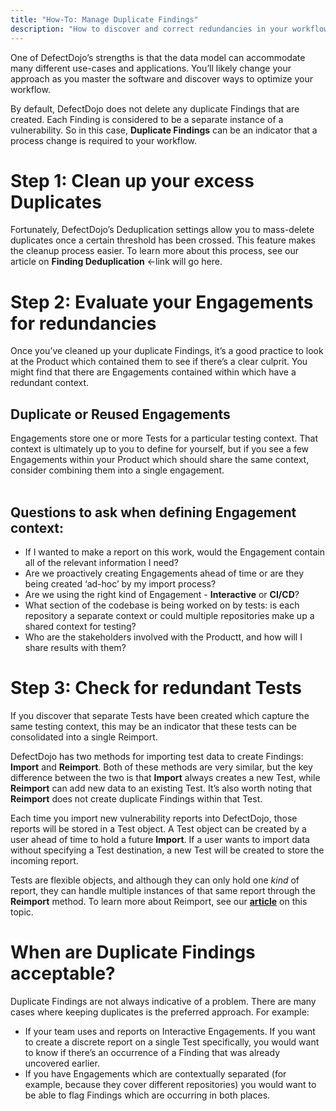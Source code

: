 ```yaml
---
title: "How-To: Manage Duplicate Findings"
description: "How to discover and correct redundancies in your workflow - using Deduplication, Reimiport and other Smart features"
---
```


One of DefectDojo’s strengths is that the data model can accommodate many different use\-cases and applications. You’ll likely change your approach as you master the software and discover ways to optimize your workflow.



By default, DefectDojo does not delete any duplicate Findings that are created. Each Finding is considered to be a separate instance of a vulnerability. So in this case, **Duplicate Findings** can be an indicator that a process change is required to your workflow. 




# Step 1: Clean up your excess Duplicates


Fortunately, DefectDojo’s Deduplication settings allow you to mass\-delete duplicates once a certain threshold has been crossed. This feature makes the cleanup process easier. To learn more about this process, see our article on **Finding Deduplication** \<\-link will go here.



# Step 2: Evaluate your Engagements for redundancies


Once you’ve cleaned up your duplicate Findings, it’s a good practice to look at the Product which contained them to see if there’s a clear culprit. You might find that there are Engagements contained within which have a redundant context.



## Duplicate or Reused Engagements


Engagements store one or more Tests for a particular testing context. That context is ultimately up to you to define for yourself, but if you see a few Engagements within your Product which should share the same context, consider combining them into a single engagement.  
​


## Questions to ask when defining Engagement context:


* If I wanted to make a report on this work, would the Engagement contain all of the relevant information I need?
* Are we proactively creating Engagements ahead of time or are they being created ‘ad\-hoc’ by my import process?
* Are we using the right kind of Engagement \- **Interactive** or **CI/CD**?
* What section of the codebase is being worked on by tests: is each repository a separate context or could multiple repositories make up a shared context for testing?
* Who are the stakeholders involved with the Productt, and how will I share results with them?


# Step 3: Check for redundant Tests


If you discover that separate Tests have been created which capture the same testing context, this may be an indicator that these tests can be consolidated into a single Reimport.



DefectDojo has two methods for importing test data to create Findings: **Import** and **Reimport**. Both of these methods are very similar, but the key difference between the two is that **Import** always creates a new Test, while **Reimport** can add new data to an existing Test. It’s also worth noting that **Reimport** does not create duplicate Findings within that Test.



Each time you import new vulnerability reports into DefectDojo, those reports will be stored in a Test object. A Test object can be created by a user ahead of time to hold a future **Import**. If a user wants to import data without specifying a Test destination, a new Test will be created to store the incoming report.



Tests are flexible objects, and although they can only hold one *kind* of report, they can handle multiple instances of that same report through the **Reimport** method. To learn more about Reimport, see our **[article](https://support.defectdojo.com/en/articles/9424972-reimport-recurring-tests)** on this topic.




# When are Duplicate Findings acceptable?


Duplicate Findings are not always indicative of a problem. There are many cases where keeping duplicates is the preferred approach. For example:



* If your team uses and reports on Interactive Engagements. If you want to create a discrete report on a single Test specifically, you would want to know if there’s an occurrence of a Finding that was already uncovered earlier.
* If you have Engagements which are contextually separated (for example, because they cover different repositories) you would want to be able to flag Findings which are occurring in both places.


